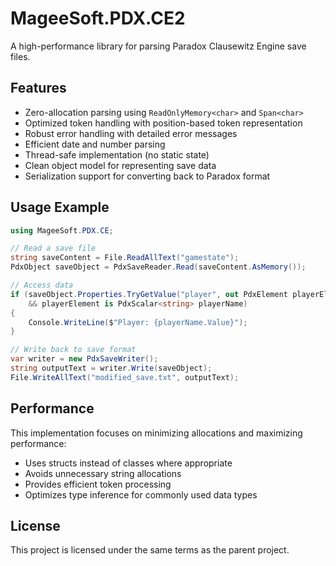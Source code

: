 # MageeSoft.PDX.CE2

A high-performance library for parsing Paradox Clausewitz Engine save files.

## Features

- Zero-allocation parsing using `ReadOnlyMemory<char>` and `Span<char>`
- Optimized token handling with position-based token representation
- Robust error handling with detailed error messages
- Efficient date and number parsing
- Thread-safe implementation (no static state)
- Clean object model for representing save data
- Serialization support for converting back to Paradox format

## Usage Example

```csharp
using MageeSoft.PDX.CE;

// Read a save file
string saveContent = File.ReadAllText("gamestate");
PdxObject saveObject = PdxSaveReader.Read(saveContent.AsMemory());

// Access data
if (saveObject.Properties.TryGetValue("player", out PdxElement playerElement) 
    && playerElement is PdxScalar<string> playerName)
{
    Console.WriteLine($"Player: {playerName.Value}");
}

// Write back to save format
var writer = new PdxSaveWriter();
string outputText = writer.Write(saveObject);
File.WriteAllText("modified_save.txt", outputText);
```

## Performance

This implementation focuses on minimizing allocations and maximizing performance:

- Uses structs instead of classes where appropriate
- Avoids unnecessary string allocations
- Provides efficient token processing
- Optimizes type inference for commonly used data types

## License

This project is licensed under the same terms as the parent project. 